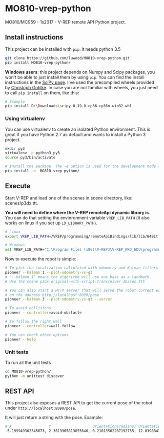 # MO810-vrep-python

MO810/MC959 - 1s2017 - V-REP remote API Python project. 


## Install instructions

This project can be installed with `pip`. It needs python 3.5 

```bash
git clone https://github.com/luwood/MO810-vrep-python.git
pip install MO810-vrep-python/
```

**Windows users**: this project depends on Numpy and Scipy packages, 
you won't be able to just install them by using `pip`.
You can find the install instructions in the [SciPy page](https://www.scipy.org/install.html).
I've used the precompiled wheels provided by [Christoph Gohlke](http://www.lfd.uci.edu/~gohlke/pythonlibs/).
In case you are not familiar with wheels, you just need to call `pip install` on them, like this:
```bash
# Example
pip install D:\Downloads\scipy-0.19.0-cp36-cp36m-win32.whl
```


### Using virtualenv
You can use virtualenv to create an isolated Python environment. This is great if you have Python 2.7 as default and wants to install a Python 3 project. 

```bash
mkdir py3
virtualenv -p python3 py3
source py3/bin/activate

# Install the package. The -e option is used for the development mode (all the changes in the project will cause the executable to reflect those). 
pip install -e  MO810-vrep-python/

```

## Execute 
Start V-REP and load one of the scenes in scene directory, like: scenes/p3dx.ttt.
 
**You will need to define where the V-REP remoteApi dynamic library is**.
You can do that setting the envinronment variable `VREP_LIB_PATH` (it also works on linux
if you set up `LD_LIBRARY_PATH`).
```bash
# Linux
export VREP_LIB_PATH=/VREP/programming/remoteApiBindings/lib/lib/64Bit

# Windows
set VREP_LIB_PATH="C:\Program Files (x86)\V-REP3\V-REP_PRO_EDU\programming\remoteApiBindings\lib\lib\64Bit"
```

Now to execute the robot is simple:
```bash 
# To plot the localization calculated with odomotry and Kalman filters.
pioneer --kalman 1 --plot-odometry-vs-gt
# "--kalman 1" means the algorithm will use one base as a landmark.
# Use the scene p3dx-original-with-script-transceiver-3bases.ttt

# You can also start a HTTP server that will serve the robot current estimated pose
# on the address http://localhost:8090/pose
pioneer --kalman 3 --plot-odometry-vs-gt --server

# To avoid collisions
pioneer --controller=avoid-obstacle

# To follow the right wall
pioneer --controller=wall-follow

# You can check other options
pioneer --help
```

### Unit tests
To run all the unit tests
```bash
cd MO810-vrep-python/
python -m unittest discover
```

## REST API
This project also exposes a REST API to get the current pose of the robot under
`http://localhost:8090/pose`.

It will just return a string with the pose. Example:
```bash
# X                 Y                   Orientation(radians) Orientation(degrees)
-5.199949362545673, 2.3613965813855646, 0.21013562287192755, 12.039884315914179
```

